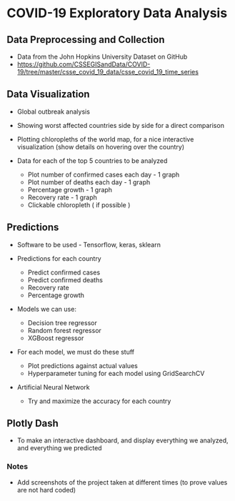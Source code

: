 # COVID-19 Exploratory Data Analysis

## Data Preprocessing and Collection

- Data from the John Hopkins University Dataset on GitHub
- https://github.com/CSSEGISandData/COVID-19/tree/master/csse_covid_19_data/csse_covid_19_time_series

## Data Visualization

- Global outbreak analysis

- Showing worst affected countries side by side for a direct comparison 

- Plotting chloropleths of the world map, for a nice interactive visualization (show details on hovering over the country)

- Data for each of the top 5 countries to be analyzed
    - Plot number of confirmed cases each day - 1 graph
    - Plot number of deaths each day - 1 graph
    - Percentage growth - 1 graph
    - Recovery rate - 1 graph
    - Clickable chloropleth ( if possible )

## Predictions

- Software to be used - Tensorflow, keras, sklearn

- Predictions for each country
    - Predict confirmed cases
    - Predict confirmed deaths
    - Recovery rate
    - Percentage growth

- Models we can use:
    - Decision tree regressor
    - Random forest regressor
    - XGBoost regressor

- For each model, we must do these stuff
    - Plot predictions against actual values
    - Hyperparameter tuning for each model using GridSearchCV

- Artificial Neural Network
    - Try and maximize the accuracy for each country

## Plotly Dash

- To make an interactive dashboard, and display everything we analyzed, and everything we predicted

### Notes
- Add screenshots of the project taken at different times (to prove values are not hard coded)


